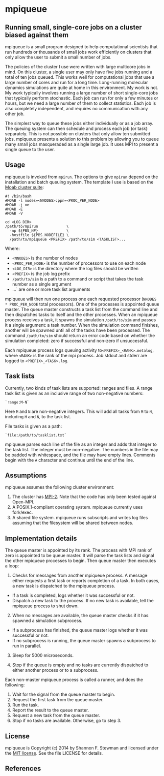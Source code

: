 # mpiqueue #

## Running small, single-core jobs on a cluster biased against them ##

mpiqueue is a small program designed to help computational scientists
that run hundreds or thousands of small jobs work efficiently on
clusters that only allow the user to submit a small number of jobs.

The policies of the cluster I use were written with large multicore jobs
in mind.  On this cluster, a single user may only have five jobs running
and a total of ten jobs queued.  This works well for computational jobs
that use a large number of cores and run for a long time.  Long-running
molecular dynamics simulations are quite at home in this environment. 
My work is not.  My work typically involves running a large number of
short single-core jobs that typically perform stochastic.  Each job can
run for only a few minutes or hours, but we need a large number of them
to collect statistics.  Each job is also completely independent, and
requires no communication with any other job.

The simplest way to queue these jobs either individually or as a job
array.  The queuing system can then schedule and process each job (or
task) separately.  This is not possible on clusters that only allow ten
submitted jobs.  mpiqueue presents a solution to this problem by
allowing you to queue many small jobs masqueraded as a single large job.
 It uses MPI to present a single queue to the user.

## Usage

mpiqueue is invoked from `mpirun`.  The options to give `mpirun` depend
on the installation and batch queuing system.  The template I use is
based on the [Moab cluster suite][moab-docs]:

    #! /bin/bash
    #MOAB -l nodes=<NNODES>:ppn=<PROC_PER_NODE>
    #MOAB -j oe
    #MOAB -E
    #MOAB -V

    cd <LOG_DIR>
    /path/to/mpirun             \
      -np ${PBS_NP}             \
      -hostfile ${PBS_NODEFILE} \
      /path/to/mpiqueue <PREFIX> /path/to/sim <TASKLIST>...

Where:

* `<NNODES>` is the number of nodes
* `<PROC_PER_NODE>` is the number of processors to use on each node
* `<LOG_DIR>` is the directory where the log files should be written
* `<PREFIX>` is the job log prefix
* `/path/to/sim` is a path to a command or script that takes the task
  number as a single argument
* <TASKDESC>...` are one or more task list arguments

mpiqueue will then run one process one each requested processor 
(`NNODES * PROC_PER_NODE` total processors).  One of the processes is
appointed queue master.  The queue master constructs a task list from
the command line and then dispatches tasks to itself and the other
processes.  When an mpiqueue process receives a task, it spawns the
simulation `/path/to/sim` and passes it a single argument: a task
number.  When the simulation command finishes, another will be spawned
until all of the tasks have been processed.  The command `/path/to/sim`
should return an error code based on whether the simulation completed:
zero if successful and non-zero if unsuccessful.

Each mpiqueue process logs queuing activity to`<PREFIX>_<RANK>.metalog`, 
where `<RANK>` is the rank of the mpi process.  Job stdout and stderr are 
logged to `<PREFIX>_<TASK>.log`.

## Task lists

Currently, two kinds of task lists are supported: ranges and files.  A
range task list is given as an inclusive range of two non-negative
numbers:

    `range:M-N`

Here `M` and `N` are non-negative integers.  This will add all tasks
from `M` to `N`, including `M` and `N`, to the task list.

File tasks is given as a path:

    `file:/path/to/tasklist.txt`
    
mpiqueue parses each line of the file as an integer and adds that
integer to the task list.  The integer must be non-negative.  The
numbers in the file may be padded with whitespace, and the file may have
empty lines.  Comments begin with the `#` character and continue until
the end of the line.

## Assumptions

mpiqueue assumes the following cluster environment:

1. The cluster has [MPI-2][mpi2-link].  Note that the code has only been
   tested against Open-MPI.
2. A POSIX.1-compliant operating system.  mpiqueue currently uses fork/exec.
3. A shared file system.  mpiqueue runs subscripts and writes log files
   assuming that the filesystem will be shared between nodes.

## Implementation details

The queue master is appointed by its rank.  The process with MPI rank of
zero is appointed to be queue master.  It will parse the task lists and
signal the other mpiqueue processes to begin.  Then queue master then
executes a loop:

1. Checks for messages from another mpiqueue process.  A message either
requests a first task or reports completion of a task.  In both cases, a
new task is dispatched to the mpiqueue process.

* If a task is completed, logs whether it was successful or not.
* Dispatch a new task to the process.  If no new task is available,
	  tell the mpiqueue process to shut down.

2. When no messages are available, the queue master checks if it has
spawned a simulation subprocess.

* If a subprocess has finished, the queue master logs whether it was
  successful or not.
* If no subprocess is running, the queue master spawns a subprocess
  to run in parallel.

3. Sleep for 5000 microseconds.

4. Stop if the queue is empty and no tasks are currently dispatched to either another process or to a subprocess.

Each non-master mpiqueue process is called a runner, and does the following:

1. Wait for the signal from the queue master to begin.
2. Request the first task from the queue master.
3. Run the task.
4. Report the result to the queue master.
5. Request a new task from the queue master.
6. Stop if no tasks are available.  Otherwise, go to step 3.

## License ##

mpiqueue is Copyright (c) 2014 by Shannon F. Stewman and licensed under the [MIT license][mit-license].  See the file LICENSE for details.

## References

  [mpi2-link]: http://www.mpi-forum.org/
  [moab-docs]: http://docs.adaptivecomputing.com/
  [mit-license]: http://opensource.org/licenses/MIT
